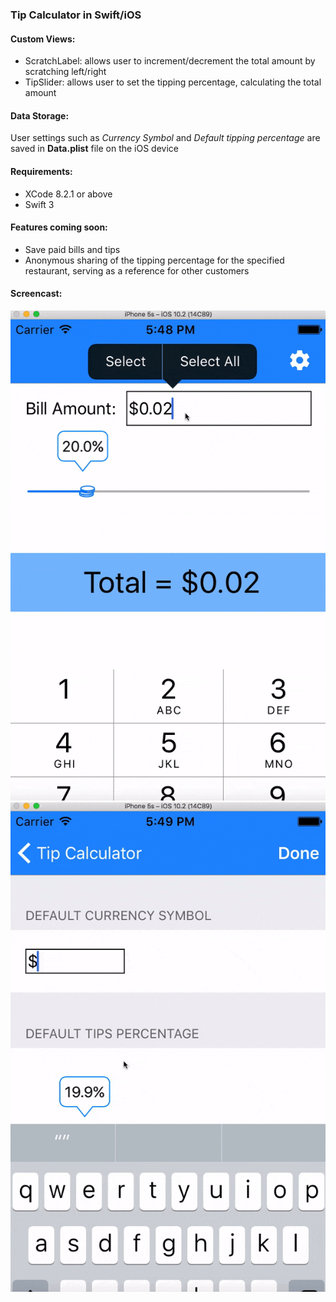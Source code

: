 ### Tip Calculator in Swift/iOS

#### Custom Views:
* ScratchLabel: allows user to increment/decrement the total amount by scratching left/right
* TipSlider: allows user to set the tipping percentage, calculating the total amount

#### Data Storage:
User settings such as *Currency Symbol* and *Default tipping percentage* are saved in **Data.plist** file on the iOS device

#### Requirements:
* XCode 8.2.1 or above
* Swift 3

#### Features coming soon:
* Save paid bills and tips
* Anonymous sharing of the tipping percentage for the specified restaurant, serving as a reference for other customers

#### Screencast:

![](./screencast/tip_calculator_screen1.gif)
![](./screencast/tip_calculator_screen2.gif)
